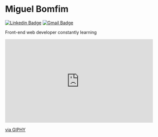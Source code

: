 # Miguel Bomfim

[![Linkedin Badge](https://img.shields.io/badge/-LinkedIn-065ebd?logo=Linkedin&logoColor=white&link=https://www.linkedin.com/in/miguel-bomfim-048169150/)](https://www.linkedin.com/in/miguel-bomfim-048169150/) 
[![Gmail Badge](https://img.shields.io/badge/-Gmail-de4604?style=flat-square&logo=Gmail&logoColor=white&link=mailto:miguelaubom@gmail.com)](mailto:miguelaubom@gmail.com)

Front-end web developer constantly learning
<iframe src="https://giphy.com/embed/5wWf7H89PisM6An8UAU" width="480" height="271" frameBorder="0" class="giphy-embed" allowFullScreen></iframe><p><a href="https://giphy.com/gifs/editingandlayout-the-office-michael-scott-5wWf7H89PisM6An8UAU">via GIPHY</a></p>
